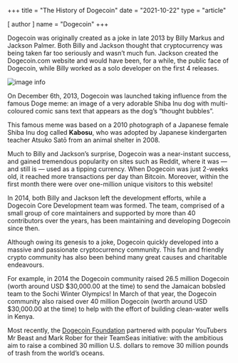 +++
title = "The History of Dogecoin"
date = "2021-10-22"
type = "article"

[ author ]
  name = "Dogecoin"
+++
 
Dogecoin was originally created as a joke in late 2013 by Billy Markus and Jackson Palmer. Both Billy and Jackson thought that cryptocurrency was being taken far too seriously and wasn’t much fun. Jackson created the Dogecoin.com website and would have been, for a while, the public face of Dogecoin, while Billy worked as a solo developer on the first 4 releases.

![image info](/assets/images/dogepedia/12.png)

On December 6th, 2013, Dogecoin was launched taking influence from the famous Doge meme: an image of a very adorable Shiba Inu dog with multi-coloured comic sans text that appears as the dog’s “thought bubbles”. 


This famous meme was based on a 2010 photograph of a Japanese female Shiba Inu dog called **Kabosu**, who was adopted by Japanese kindergarten teacher Atsuko Satō from an animal shelter in 2008.  

Much to Billy and Jackson’s surprise, Dogecoin was a near-instant success, and gained tremendous popularity on sites such as Reddit, where it was —and still is — used as a tipping currency. When Dogecoin was just 2-weeks old, it reached more transactions per day than Bitcoin. Moreover, within the first month there were over one-million unique visitors to this website!  

In 2014, both Billy and Jackson left the development efforts, while a Dogecoin Core Development team was formed. The team, comprised of a small group of core maintainers and supported by more than 40 contributors over the years, has been maintaining and developing Dogecoin since then.

Although owing its genesis to a joke, Dogecoin quickly developed into a massive and passionate cryptocurrency community. This fun and friendly crypto community has also been behind many great causes and charitable endeavours.  

For example, in 2014 the Dogecoin community raised 26.5 million Dogecoin (worth around USD $30,000.00 at the time) to send the Jamaican bobsled team to the Sochi Winter Olympics! In March of that year, the Dogecoin community also raised over 40 million Dogecoin (worth around USD $30,000.00 at the time) to help with the effort of building clean-water wells in Kenya.  


Most recently, the [Dogecoin Foundation](https://foundation.dogecoin.com/) partnered with popular YouTubers Mr Beast and Mark Rober for their TeamSeas initiative: with the ambitious aim to raise a combined 30 million U.S. dollars to remove 30 million pounds of trash from the world’s oceans.  